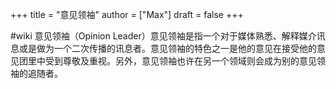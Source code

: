 +++
title = "意见领袖"
author = ["Max"]
draft = false
+++

\#wiki
意见领袖（Opinion Leader）意见领袖是指一个对于媒体熟悉、解释媒介讯息或是做为一个二次传播的讯息者。意见领袖的特色之一是他的意见在接受他的意见团里中受到尊敬及重视。另外，意见领袖也许在另一个领域则会成为别的意见领袖的追随者。
